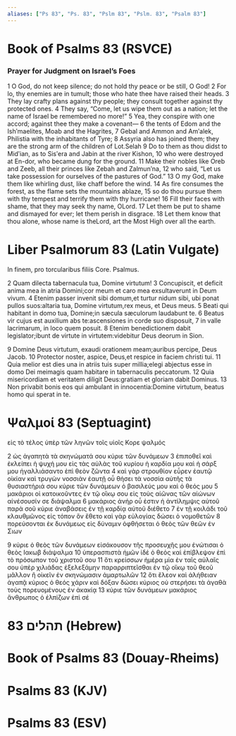 ```yaml
---
aliases: ["Ps 83", "Ps. 83", "Pslm 83", "Pslm. 83", "Psalm 83"]
---
```



# Book of Psalms 83 (RSVCE)

### Prayer for Judgment on Israel’s Foes
1 O God, do not keep silence; do not hold thy peace or be still, O God!
2 For lo, thy enemies are in tumult; those who hate thee have raised their heads.
3 They lay crafty plans against thy people; they consult together against thy protected ones.
4 They say, “Come, let us wipe them out as a nation; let the name of Israel be remembered no more!”
5 Yea, they conspire with one accord; against thee they make a covenant—
6 the tents of Edom and the Ishʹmaelites, Moab and the Hagrites,
7 Gebal and Ammon and Amʹalek, Philistia with the inhabitants of Tyre;
8 Assyria also has joined them; they are the strong arm of the children of Lot.Selah
9 Do to them as thou didst to Midʹian, as to Sisʹera and Jabin at the river Kishon,
10 who were destroyed at En-dor, who became dung for the ground.
11 Make their nobles like Oreb and Zeeb, all their princes like Zebah and Zalmunʹna,
12 who said, “Let us take possession for ourselves of the pastures of God.”
13 O my God, make them like whirling dust, like chaff before the wind.
14 As fire consumes the forest, as the flame sets the mountains ablaze,
15 so do thou pursue them with thy tempest and terrify them with thy hurricane!
16 Fill their faces with shame, that they may seek thy name, OLord.
17 Let them be put to shame and dismayed for ever; let them perish in disgrace.
18 Let them know that thou alone, whose name is theLord, art the Most High over all the earth.


# Liber Psalmorum 83 (Latin Vulgate)

 In finem, pro torcularibus filiis Core. Psalmus.

2 Quam dilecta tabernacula tua, Domine virtutum!
3 Concupiscit, et deficit anima mea in atria Domini;cor meum et caro mea exsultaverunt in Deum vivum.
4 Etenim passer invenit sibi domum,et turtur nidum sibi, ubi ponat pullos suos:altaria tua, Domine virtutum,rex meus, et Deus meus.
5 Beati qui habitant in domo tua, Domine;in sæcula sæculorum laudabunt te.
6 Beatus vir cujus est auxilium abs te:ascensiones in corde suo disposuit,
7 in valle lacrimarum, in loco quem posuit.
8 Etenim benedictionem dabit legislator;ibunt de virtute in virtutem:videbitur Deus deorum in Sion.

9 Domine Deus virtutum, exaudi orationem meam;auribus percipe, Deus Jacob.
10 Protector noster, aspice, Deus,et respice in faciem christi tui.
11 Quia melior est dies una in atriis tuis super millia;elegi abjectus esse in domo Dei meimagis quam habitare in tabernaculis peccatorum.
12 Quia misericordiam et veritatem diligit Deus:gratiam et gloriam dabit Dominus.
13 Non privabit bonis eos qui ambulant in innocentia:Domine virtutum, beatus homo qui sperat in te.


# Ψαλμοί 83 (Septuagint)

 εἰς τὸ τέλος ὑπὲρ τῶν ληνῶν τοῖς υἱοῖς Κορε ψαλμός

2 ὡς ἀγαπητὰ τὰ σκηνώματά σου κύριε τῶν δυνάμεων
3 ἐπιποθεῖ καὶ ἐκλείπει ἡ ψυχή μου εἰς τὰς αὐλὰς τοῦ κυρίου ἡ καρδία μου καὶ ἡ σάρξ μου ἠγαλλιάσαντο ἐπὶ θεὸν ζῶντα
4 καὶ γὰρ στρουθίον εὗρεν ἑαυτῷ οἰκίαν καὶ τρυγὼν νοσσιὰν ἑαυτῇ οὗ θήσει τὰ νοσσία αὐτῆς τὰ θυσιαστήριά σου κύριε τῶν δυνάμεων ὁ βασιλεύς μου καὶ ὁ θεός μου
5 μακάριοι οἱ κατοικοῦντες ἐν τῷ οἴκῳ σου εἰς τοὺς αἰῶνας τῶν αἰώνων αἰνέσουσίν σε διάψαλμα
6 μακάριος ἀνήρ οὗ ἐστιν ἡ ἀντίλημψις αὐτοῦ παρὰ σοῦ κύριε ἀναβάσεις ἐν τῇ καρδίᾳ αὐτοῦ διέθετο
7 ἐν τῇ κοιλάδι τοῦ κλαυθμῶνος εἰς τόπον ὃν ἔθετο καὶ γὰρ εὐλογίας δώσει ὁ νομοθετῶν
8 πορεύσονται ἐκ δυνάμεως εἰς δύναμιν ὀφθήσεται ὁ θεὸς τῶν θεῶν ἐν Σιων

9 κύριε ὁ θεὸς τῶν δυνάμεων εἰσάκουσον τῆς προσευχῆς μου ἐνώτισαι ὁ θεὸς Ιακωβ διάψαλμα
10 ὑπερασπιστὰ ἡμῶν ἰδέ ὁ θεός καὶ ἐπίβλεψον ἐπὶ τὸ πρόσωπον τοῦ χριστοῦ σου
11 ὅτι κρείσσων ἡμέρα μία ἐν ταῖς αὐλαῖς σου ὑπὲρ χιλιάδας ἐξελεξάμην παραρριπτεῖσθαι ἐν τῷ οἴκῳ τοῦ θεοῦ μᾶλλον ἢ οἰκεῖν ἐν σκηνώμασιν ἁμαρτωλῶν
12 ὅτι ἔλεον καὶ ἀλήθειαν ἀγαπᾷ κύριος ὁ θεός χάριν καὶ δόξαν δώσει κύριος οὐ στερήσει τὰ ἀγαθὰ τοὺς πορευομένους ἐν ἀκακίᾳ
13 κύριε τῶν δυνάμεων μακάριος ἄνθρωπος ὁ ἐλπίζων ἐπὶ σέ


# 83 תהלים (Hebrew)


# Book of Psalms 83 (Douay-Rheims)


# Psalms 83 (KJV)


# Psalms 83 (ESV)

